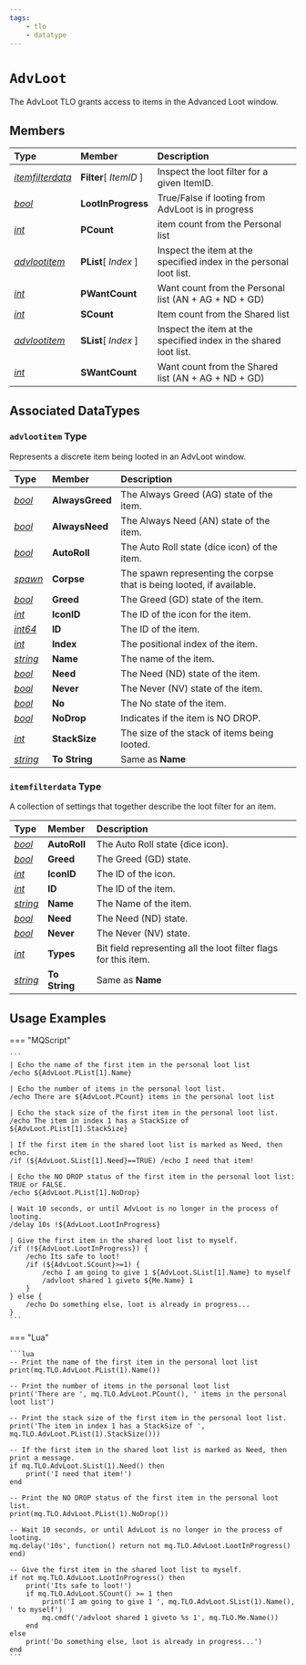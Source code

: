 ```yaml
---
tags:
    - tlo
    - datatype
---
```


# `AdvLoot`

The AdvLoot TLO grants access to items in the Advanced Loot window.

## Members

| **Type** | **Member** | **Description** |
| :--- | :--- | :--- |
| [_itemfilterdata_](#itemfilterdata-type) | **Filter**[ _ItemID_ ] | Inspect the loot filter for a given ItemID. |
| [_bool_](../data-types/datatype-bool.md) | **LootInProgress** | True/False if looting from AdvLoot is in progress |
| [_int_](../data-types/datatype-int.md) | **PCount** | item count from the Personal list |
| [_advlootitem_](#advlootitem-type) | **PList**[ _Index_ ] | Inspect the item at the specified index in the personal loot list. |
| [_int_](../data-types/datatype-int.md) | **PWantCount** | Want count from the Personal list (AN + AG + ND + GD) |
| [_int_](../data-types/datatype-int.md) | **SCount** | Item count from the Shared list |
| [_advlootitem_](#advlootitem-type) | **SList**[ _Index_ ] | Inspect the item at the specified index in the shared loot list. |
| [_int_](../data-types/datatype-int.md) | **SWantCount** | Want count from the Shared list (AN + AG + ND + GD) |

## Associated DataTypes

### `advlootitem` Type

Represents a discrete item being looted in an AdvLoot window.

| **Type** | **Member** | **Description** |
| :--- | :--- | :--- |
| [_bool_](../data-types/datatype-bool.md) | **AlwaysGreed** | The Always Greed (AG) state of the item. |
| [_bool_](../data-types/datatype-bool.md) | **AlwaysNeed** | The Always Need (AN) state of the item. |
| [_bool_](../data-types/datatype-bool.md) | **AutoRoll** | The Auto Roll state (dice icon) of the item. |
| [_spawn_](../data-types/datatype-spawn.md) | **Corpse** | The spawn representing the corpse that is being looted, if available. |
| [_bool_](../data-types/datatype-bool.md) | **Greed** | The Greed (GD) state of the item. |
| [_int_](../data-types/datatype-int.md) | **IconID** | The ID of the icon for the item. |
| [_int64_](../data-types/datatype-int64.md) | **ID** | The ID of the item. |
| [_int_](../data-types/datatype-int.md) | **Index** | The positional index of the item. |
| [_string_](../data-types/datatype-string.md) | **Name** | The name of the item. |
| [_bool_](../data-types/datatype-bool.md) | **Need** | The Need (ND) state of the item. |
| [_bool_](../data-types/datatype-bool.md) | **Never** | The Never (NV) state of the item. |
| [_bool_](../data-types/datatype-bool.md) | **No** | The No state of the item. |
| [_bool_](../data-types/datatype-bool.md) | **NoDrop** | Indicates if the item is NO DROP. |
| [_int_](../data-types/datatype-int.md) | **StackSize** | The size of the stack of items being looted. |
| [_string_](../data-types/datatype-string.md) | **To String** | Same as **Name** |


### `itemfilterdata` Type

A collection of settings that together describe the loot filter for an item.

| **Type** | **Member** | **Description** |
| :--- | :--- | :--- |
| [_bool_](../data-types/datatype-bool.md) | **AutoRoll** | The Auto Roll state (dice icon). |
| [_bool_](../data-types/datatype-bool.md) | **Greed** | The Greed (GD) state.|
| [_int_](../data-types/datatype-int.md) | **IconID** | The ID of the icon. |
| [_int_](../data-types/datatype-int.md) | **ID** | The ID of the item. |
| [_string_](../data-types/datatype-string.md) | **Name** | The Name of the item. |
| [_bool_](../data-types/datatype-bool.md) | **Need** | The Need (ND) state. |
| [_bool_](../data-types/datatype-bool.md) | **Never** | The Never (NV) state. |
| [_int_](../data-types/datatype-int.md) | **Types** | Bit field representing all the loot filter flags for this item. |
| [_string_](../data-types/datatype-string.md) | **To String** | Same as **Name** |

## Usage Examples

=== "MQScript"

    ```
    | Echo the name of the first item in the personal loot list
    /echo ${AdvLoot.PList[1].Name}

    | Echo the number of items in the personal loot list.
    /echo There are ${AdvLoot.PCount} items in the personal loot list

    | Echo the stack size of the first item in the personal loot list.
    /echo The item in index 1 has a StackSize of ${AdvLoot.PList[1].StackSize}

    | If the first item in the shared loot list is marked as Need, then echo.
    /if (${AdvLoot.SList[1].Need}==TRUE) /echo I need that item!

    | Echo the NO DROP status of the first item in the personal loot list: TRUE or FALSE.
    /echo ${AdvLoot.PList[1].NoDrop}

    | Wait 10 seconds, or until AdvLoot is no longer in the process of looting.
    /delay 10s !${AdvLoot.LootInProgress}

    | Give the first item in the shared loot list to myself.
    /if (!${AdvLoot.LootInProgress}) {
        /echo Its safe to loot!
        /if (${AdvLoot.SCount}>=1) {
            /echo I am going to give 1 ${AdvLoot.SList[1].Name} to myself
            /advloot shared 1 giveto ${Me.Name} 1
        }
    } else {
        /echo Do something else, loot is already in progress...
    }
    ```

=== "Lua"

    ```lua
    -- Print the name of the first item in the personal loot list
    print(mq.TLO.AdvLoot.PList(1).Name())

    -- Print the number of items in the personal loot list
    print('There are ', mq.TLO.AdvLoot.PCount(), ' items in the personal loot list')

    -- Print the stack size of the first item in the personal loot list.
    print('The item in index 1 has a StackSize of ', mq.TLO.AdvLoot.PList(1).StackSize()))

    -- If the first item in the shared loot list is marked as Need, then print a message.
    if mq.TLO.AdvLoot.SList(1).Need() then
        print('I need that item!')
    end

    -- Print the NO DROP status of the first item in the personal loot list.
    print(mq.TLO.AdvLoot.PList(1).NoDrop())

    -- Wait 10 seconds, or until AdvLoot is no longer in the process of looting.
    mq.delay('10s', function() return not mq.TLO.AdvLoot.LootInProgress() end)

    -- Give the first item in the shared loot list to myself.
    if not mq.TLO.AdvLoot.LootInProgress() then
        print('Its safe to loot!')
        if mq.TLO.AdvLoot.SCount() >= 1 then
            print('I am going to give 1 ', mq.TLO.AdvLoot.SList(1).Name(), ' to myself')
            mq.cmdf('/advloot shared 1 giveto %s 1', mq.TLO.Me.Name())
        end
    else
        print('Do something else, loot is already in progress...')
    end
    ```
